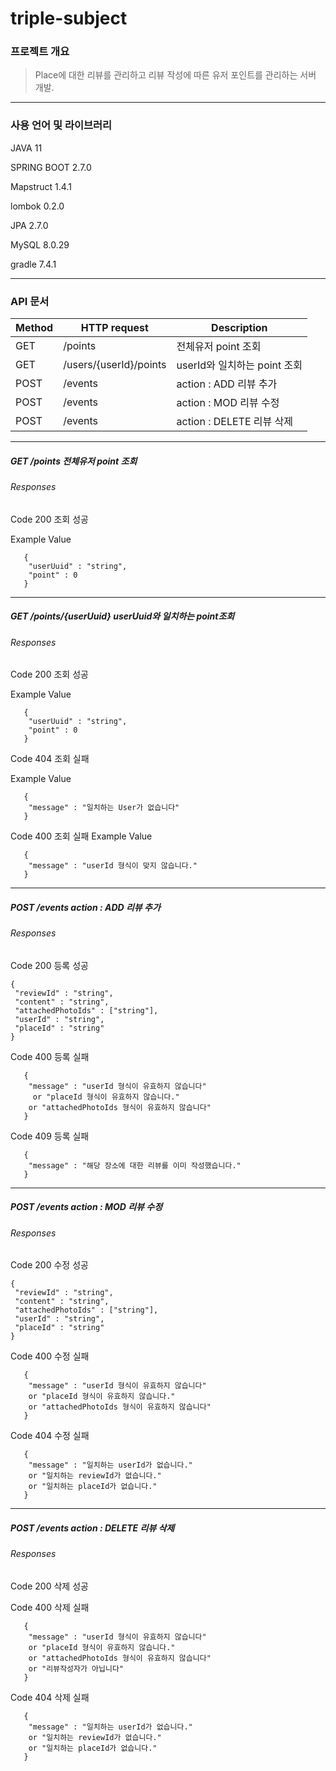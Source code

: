 # triple-subject

### 프로젝트 개요
> Place에 대한 리뷰를 관리하고 리뷰 작성에 따른 유저 포인트를 관리하는 서버 개발.

------
### 사용 언어 및 라이브러리
JAVA 11

SPRING BOOT 2.7.0

Mapstruct 1.4.1

lombok 0.2.0

JPA 2.7.0

MySQL 8.0.29

gradle 7.4.1

-------
### API 문서

Method|HTTP request|Description
---|---|---|
GET   | /points            | 전체유저 point 조회
GET   | /users/{userId}/points  | userId와 일치하는 point 조회
POST  | /events            | action : ADD 리뷰 추가
POST  | /events   | action : MOD 리뷰 수정
POST  | /events | action : DELETE 리뷰 삭제
--------------------------------

##### GET   /points    전체유저 point 조회

###### Responses

Code 200 조회 성공

Example Value
```
   {
    "userUuid" : "string",
    "point" : 0
   }
```

------------------

##### GET   /points/{userUuid}    userUuid와 일치하는 point조회

###### Responses

Code 200 조회 성공

Example Value
```
   {
    "userUuid" : "string",
    "point" : 0
   }
```

Code 404 조회 실패

Example Value
```
   {
    "message" : "일치하는 User가 없습니다"
   }
```

Code 400 조회 실패
Example Value
```
   {
    "message" : "userId 형식이 맞지 않습니다."
   }
```
-----------------
##### POST  /events  action : ADD 리뷰 추가

###### Responses

Code 200 등록 성공

```
{
 "reviewId" : "string",
 "content" : "string",
 "attachedPhotoIds" : ["string"],
 "userId" : "string",
 "placeId" : "string"
}
```

Code 400 등록 실패
```
   {
    "message" : "userId 형식이 유효하지 않습니다"
     or "placeId 형식이 유효하지 않습니다." 
    or "attachedPhotoIds 형식이 유효하지 않습니다" 
   }
```

Code 409 등록 실패
```
   {
    "message" : "해당 장소에 대한 리뷰를 이미 작성했습니다."
   }
```
-----------------
##### POST  /events  action : MOD 리뷰 수정

###### Responses

Code 200 수정 성공

```
{
 "reviewId" : "string",
 "content" : "string",
 "attachedPhotoIds" : ["string"],
 "userId" : "string",
 "placeId" : "string"
}
```

Code 400 수정 실패
```
   {
    "message" : "userId 형식이 유효하지 않습니다" 
    or "placeId 형식이 유효하지 않습니다." 
    or "attachedPhotoIds 형식이 유효하지 않습니다"
   }
```

Code 404 수정 실패
```
   {
    "message" : "일치하는 userId가 없습니다." 
    or "일치하는 reviewId가 없습니다." 
    or "일치하는 placeId가 없습니다."
   }
```

-----------------

##### POST  /events  action : DELETE 리뷰 삭제

###### Responses

Code 200 삭제 성공

Code 400 삭제 실패
```
   {
    "message" : "userId 형식이 유효하지 않습니다" 
    or "placeId 형식이 유효하지 않습니다." 
    or "attachedPhotoIds 형식이 유효하지 않습니다"
    or "리뷰작성자가 아닙니다"
   }
```

Code 404 삭제 실패
```
   {
    "message" : "일치하는 userId가 없습니다." 
    or "일치하는 reviewId가 없습니다." 
    or "일치하는 placeId가 없습니다."
   }
```
